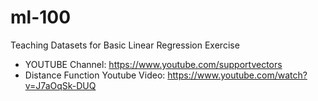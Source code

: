 # ml-100
Teaching Datasets for Basic Linear Regression Exercise
* YOUTUBE Channel: https://www.youtube.com/supportvectors
* Distance Function Youtube Video: https://www.youtube.com/watch?v=J7aOqSk-DUQ
